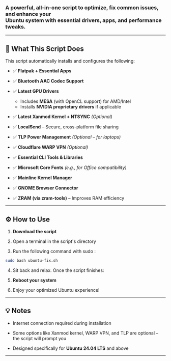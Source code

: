 ###  A powerful, all-in-one script to **optimize**, **fix common issues**, and **enhance** your <br> Ubuntu system with essential drivers, apps, and performance tweaks.

---

## 🚀 What This Script Does

This script automatically installs and configures the following:

- ✅ **Flatpak + Essential Apps**
  
- ✅ **Bluetooth AAC Codec Support**
  
- ✅ **Latest GPU Drivers**
  - Includes **MESA** (with OpenCL support) for AMD/Intel  
  - Installs **NVIDIA proprietary drivers** if applicable
  
- ✅ **Latest Xanmod Kernel + NTSYNC** *(Optional)*
  
- ✅ **LocalSend** – Secure, cross-platform file sharing
  
- ✅ **TLP Power Management** *(Optional – for laptops)*
  
- ✅ **Cloudflare WARP VPN** *(Optional)*
  
- ✅ **Essential CLI Tools & Libraries**
  
- ✅ **Microsoft Core Fonts** *(e.g., for Office compatibility)*
  
- ✅ **Mainline Kernel Manager**

- ✅ **GNOME Browser Connector**
  
- ✅ **ZRAM (via zram-tools)** – Improves RAM efficiency

---

## ⚙️ How to Use

1. **Download the script**
   
3. Open a terminal in the script's directory
   
5. Run the following command with sudo :

```bash
sudo bash ubuntu-fix.sh
```

4. Sit back and relax. Once the script finishes:
   
6. **Reboot your system**
   
8. Enjoy your optimized Ubuntu experience!

---

## 💡 Notes

- Internet connection required during installation
  
- Some options like Xanmod kernel, WARP VPN, and TLP are optional – the script will prompt you
  
- Designed specifically for **Ubuntu 24.04 LTS** and above

---
